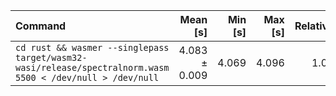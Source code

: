 | Command | Mean [s] | Min [s] | Max [s] | Relative |
|:---|---:|---:|---:|---:|
| `cd rust && wasmer --singlepass target/wasm32-wasi/release/spectralnorm.wasm 5500 < /dev/null > /dev/null` | 4.083 ± 0.009 | 4.069 | 4.096 | 1.00 |
